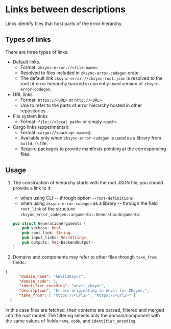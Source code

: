 # Links between descriptions

Links identify files that host parts of the error hierarchy.

## Types of links

There are three types of links:

- Default links.
  + Format: `zksync-error://<file-name>`. 
  + Resolved to files included in `zksync-error-codegen` crate. 
  + The default link `zksync-error://zksync-root.json` is resolved to the root of error hierarchy backed in currently used version of `zksync-error-codegen`.
- URL links
  + Format: `https://<URL>` or `http://<URL>`
  + Use to refer to the parts of error hierarchy hosted in other repositories
- File system links
  + Format: `file://<local path>` or simply `<path>`
- Cargo links (experimental): 
  + Format: `cargo://<package-name>@`. 
  + Available only when `zksync-error-codegen` is used as a library from `build.rs` file.
  + Require packages to provide manifests pointing at the corresponding files.

## Usage

1. The construction of hierarchy starts with the root JSON file; you should
   provide a link to it:

    - when using CLI -- through option `--root-definitions` 
    - when using `zksync-error-codegen` as a library -- through the field `root_link` of the structure `zksync_error_codegen::arguments::GenerationArguments`:

    ```rust
    pub struct GenerationArguments {
        pub verbose: bool,
        pub root_link: String,
        pub input_links: Vec<String>,
        pub outputs: Vec<BackendOutput>,
    }
    ```

2. Domains and components may refer to other files through `take_from` fields: 

  ```json
  {
        "domain_name": "AnvilZKsync",
        "domain_code": 5,
        "identifier_encoding": "anvil_zksync",
        "description": "Errors originating in Anvil for ZKsync.",
        "take_from": [ "https://<url1>", "https://<url2>" ]
    }
  
  ```

  In this case files are fetched, their contents are parsed, filtered and merged
  into the root model. The filtering selects only the domain/component with the
  same values of fields `name`, `code`, and `identifier_encoding`.
